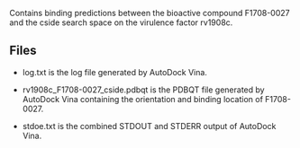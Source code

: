 Contains binding predictions between the bioactive compound F1708-0027 and the cside search space on the virulence factor rv1908c.

## Files

- log.txt is the log file generated by AutoDock Vina.

- rv1908c_F1708-0027_cside.pdbqt is the PDBQT file generated by AutoDock Vina containing the orientation and binding location of F1708-0027.

- stdoe.txt is the combined STDOUT and STDERR output of AutoDock Vina.

